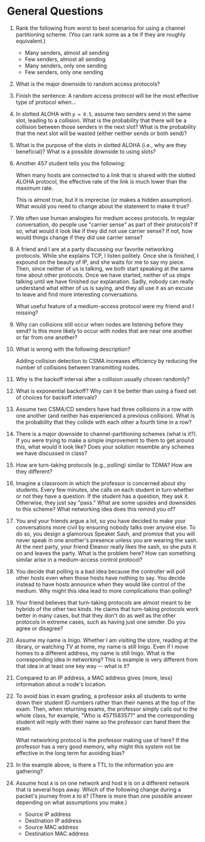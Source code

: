 # General Questions

<!--
1. Give an example of a human protocol for sharing a broadcast medium
   (e.g., the air when we speak).

2. Would your example be most similar to a channel partitioning, random access,
   or turn-taking protocol?
-->

1. Rank the following from worst to best scenarios for using a channel
   partitioning scheme.
   (You can rank some as a tie if they are roughly equivalent.)
   * Many senders, almost all sending
   * Few senders, almost all sending
   * Many senders, only one sending
   * Few senders, only one sending

2. What is the major downside to random access protocols?

3. Finish the sentence:
   A random access protocol will be the most effective type of protocol when...

4. In slotted ALOHA with `p = 0.5`,
   assume two senders send in the same slot,
   leading to a collision.
   What is the probability that there will be a collision between those senders
   in the next slot?
   What is the probability that the next slot will be wasted
   (either neither sends or both send)?

5. What is the purpose of the slots in slotted ALOHA
   (i.e., why are they beneficial)?
   What is a possible downside to using slots?

6. Another 457 student tells you the following:

   When many hosts are connected to a link that is shared with the slotted
   ALOHA protocol,
   the effective rate of the link is much lower than the maximum rate.

   This is almost true,
   but it is imprecise (or makes a hidden assumption).
   What would you need to change about the statement to make it true?

7. We often use human analogies for medium access protocols.
   In regular conversation,
   do people use "carrier sense" as part of their protocols?
   If so, what would it look like if they did not use carrier sense?
   If not, how would things change if they did use carrier sense?

8. A friend and I are at a party discussing our favorite networking protocols.
   While she explains TCP,
   I listen politely.
   Once she is finished,
   I expound on the beauty of IP,
   and she waits for me to say my piece.
   Then, since neither of us is talking,
   we both start speaking at the same time about other protocols.
   Once we have started,
   neither of us stops talking until we have finished our explanation.
   Sadly, nobody can really understand what either of us is saying,
   and they all use it as an excuse to leave and find more interesting
   conversations.

   What useful feature of a medium-access protocol were my friend and I
   missing?

9. Why can collisions still occur when nodes are listening before they send?
   Is this more likely to occur with nodes that are near one another or far
   from one another?

10. What is wrong with the following description?

    Adding collision detection to CSMA increases efficiency by reducing the
    number of collisions between transmitting nodes.

11. Why is the backoff interval after a collision usually chosen randomly?

12. What is exponential backoff?
    Why can it be better than using a fixed set of choices for backoff
    intervals?

13. Assume two CSMA/CD senders have had three collisions in a row with one
    another (and neither has experienced a previous collision).
    What is the probability that they collide with each other a fourth time in
    a row?

14. There is a major downside to channel-partitioning schemes
    (what is it?).
    If you were trying to make a simple improvement to them to get around this,
    what would it look like?
    Does your solution resemble any schemes we have discussed in class?

15. How are turn-taking protocols (e.g., polling) similar to TDMA?
    How are they different?

16. Imagine a classroom in which the professor is concerned about shy students.
    Every few minutes,
    she calls on each student in turn whether or not they have a question.
    If the student has a question,
    they ask it.
    Otherwise, they just say "pass."
    What are some upsides and downsides to this scheme?
    What networking idea does this remind you of? 

17. You and your friends argue a lot,
    so you have decided to make your conversations more civil by ensuring
    nobody talks over anyone else.
    To do so,
    you design a glamorous Speaker Sash,
    and promise that you will never speak in one another's presence unless
    you are wearing the sash.
    At the next party,
    your friend Eleanor really likes the sash,
    so she puts it on and leaves the party.
    What is the problem here?
    How can something similar arise in a medium-access control protocol?

18. You decide that polling is a bad idea because the controller will poll
    other hosts even when those hosts have nothing to say.
    You decide instead to have hosts announce when they would like control
    of the medium.
    Why might this idea lead to more complications than polling?

19. Your friend believes that turn-taking protocols are almost meant to be
    hybrids of the other two kinds.
    He claims that turn-taking protocols work better in many cases,
    but that they don't do as well as the other protocols in extreme cases,
    such as having just one sender.
    Do you agree or disagree?

20. Assume my name is Inigo.
    Whether I am visiting the store,
    reading at the library,
    or watching TV at home,
    my name is still Inigo.
    Even if I move homes to a different address,
    my name is still Inigo.
    What is the corresponding idea in networking?
    This is example is very different from that idea in at least one key way --
    what is it?

21. Compared to an IP address, a MAC address gives {more, less} information
    about a node's location.

22. To avoid bias in exam grading,
    a professor asks all students to write down their student ID numbers rather
    than their names at the top of the exam.
    Then, when returning exams, the professor simply calls out to the whole
    class, for example,
    "Who is 457158357?"
    and the corresponding student will reply with their name so the professor
    can hand them the exam.

    What networking protocol is the professor making use of here?
    If the professor has a very good memory,
    why might this system not be effective in the long term for avoiding bias?

23. In the example above,
    is there a TTL to the information you are gathering?

24. Assume host `A` is on one network and host `B` is on a different network
    that is several hops away.
    Which of the following change during a packet's journey from `A` to `B`?
    (There is more than one possible answer depending on what assumptions you
    make.)
    * Source IP address
    * Destination IP address
    * Source MAC address
    * Destination MAC address
